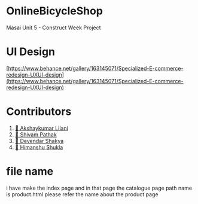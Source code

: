 # OnlineBicycleShop

Masai Unit 5 - Construct Week Project

# UI Design

[https://www.behance.net/gallery/163145071/Specialized-E-commerce-redesign-UXUI-design](https://www.behance.net/gallery/163145071/Specialized-E-commerce-redesign-UXUI-design)

# Contributors

1. [🔗 Akshaykumar Lilani](https://github.com/AkshaykumarLilani)
2. [🔗 Shivam Pathak](https://github.com/Shivampathak124)
3. [🔗 Devendar Shakya](https://github.com/devender-shakya)
4. [🔗 Himanshu Shukla](https://github.com/himanshuShukla55)

# file name

i have make the  index page and in that page the catalogue page path name is product.html  please refer the name about the product page
